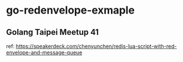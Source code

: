 # go-redenvelope-exmaple

## Golang Taipei Meetup 41

ref: <https://speakerdeck.com/chenyunchen/redis-lua-script-with-red-envelope-and-message-queue>

